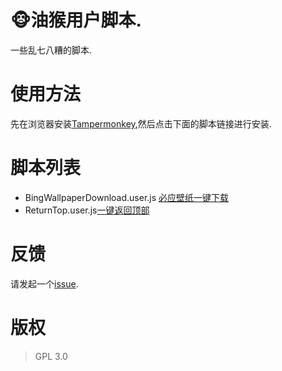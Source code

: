 # 🐵油猴用户脚本.

一些乱七八糟的脚本.

# 使用方法

先在浏览器安装[Tampermonkey](https://www.tampermonkey.net/),然后点击下面的脚本链接进行安装.

# 脚本列表

* BingWallpaperDownload.user.js [必应壁纸一键下载](https://greasyfork.org/zh-CN/scripts/431609/)
* ReturnTop.user.js[一键返回顶部](https://greasyfork.org/zh-CN/scripts/432151/)

# 反馈

请发起一个[issue](https://github.com/pruidong/UserScript/issues).

# 版权

> GPL 3.0
